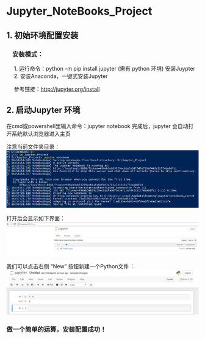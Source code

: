 # Jupyter_NoteBooks_Project
## 1. 初始环境配置安装
###     安装模式：
      1. 运行命令：python -m pip install jupyter (需有 python 环境) 安装Juypter <br>
      2. 安装Anaconda，一键式安装Jupyter
      
      参考链接：http://jupyter.org/install
      
##  2. 启动Jupyter 环境
在cmd或powershell里输入命令：jupyter notebook 
完成后，jupyter 会自动打开系统默认浏览器进入主页

注意当前文件夹目录：
![GitHub](https://github.com/SimonLix/Jupyter_NoteBooks_Project/blob/master/Capture.PNG "GitHub, Simon")

打开后会显示如下界面：
![GitHub](https://github.com/SimonLix/Jupyter_NoteBooks_Project/blob/master/pic_jupyter_portal.PNG "GitHub, Simon")

我们可以点击右侧 “New” 按钮新建一个Python文件 ： 
![GitHub](https://github.com/SimonLix/Jupyter_NoteBooks_Project/blob/master/pic_jupyter_test.PNG "GitHub, Simon")

### 做一个简单的运算，安装配置成功！
